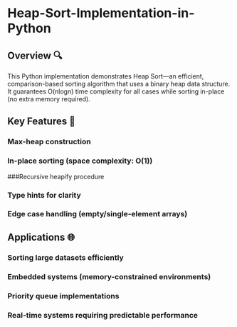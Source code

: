 # Heap-Sort-Implementation-in-Python

## Overview 🔍
This Python implementation demonstrates Heap Sort—an efficient, comparison-based sorting algorithm that uses a binary heap data structure. It guarantees O(nlogn) time complexity for all cases while sorting in-place (no extra memory required).

## Key Features 🚀
### Max-heap construction
### In-place sorting (space complexity: O(1))
###Recursive heapify procedure
### Type hints for clarity
### Edge case handling (empty/single-element arrays)

## Applications 🌐
### Sorting large datasets efficiently
### Embedded systems (memory-constrained environments)
### Priority queue implementations
### Real-time systems requiring predictable performance
